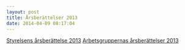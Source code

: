 ```yaml
---
layout: post
title: Årsberättelser 2013
date: 2014-04-09 08:17:04
---
```


<a href="/assets/2014/04/Styrelsens-årsberättelse-2013.pdf">Styrelsens årsberättelse 2013</a>
<a href="/assets/2014/04/Arbetsgruppernas-årsberättelser-2013.pdf">Arbetsgruppernas årsberättelser 2013</a>